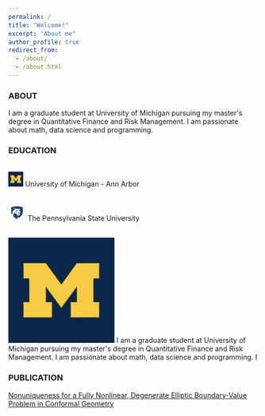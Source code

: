 ```yaml
---
permalink: /
title: "Welcome!"
excerpt: "About me"
author_profile: true
redirect_from: 
  - /about/
  - /about.html
---
```



### ABOUT 

I am a graduate student at University of Michigan pursuing my master's degree in Quantitative Finance and Risk Management. I am passionate about math, data science and programming.


### EDUCATION

<br/><img src='/images/UM.png'>  University of Michigan - Ann Arbor

<br/><img src='/images/psu.png'> The Pennsylvania State University

<br/><img src='/images/zz.png'>  I am a graduate student at University of Michigan pursuing my master's degree in Quantitative Finance and Risk Management. I am passionate about math, data science and programming. I


### PUBLICATION

[Nonuniqueness for a Fully Nonlinear, Degenerate Elliptic Boundary-Value Problem in Conformal Geometry](https://doi.org/10.1016/j.difgeo.2020.101688)

